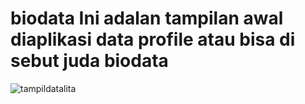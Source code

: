 # biodata Ini adalan tampilan awal diaplikasi data profile atau bisa di sebut juda biodata
![tampildatalita](https://user-images.githubusercontent.com/82192226/162866038-d2cd5f83-d699-48a0-88c9-dc0a22416a58.png)
